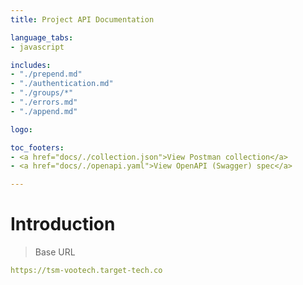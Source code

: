 ```yaml
---
title: Project API Documentation

language_tabs:
- javascript

includes:
- "./prepend.md"
- "./authentication.md"
- "./groups/*"
- "./errors.md"
- "./append.md"

logo: 

toc_footers:
- <a href="docs/./collection.json">View Postman collection</a>
- <a href="docs/./openapi.yaml">View OpenAPI (Swagger) spec</a>

---
```


# Introduction





<script src="https://cdn.jsdelivr.net/npm/lodash@4.17.10/lodash.min.js"></script>
<script>
    var baseUrl = "https://tsm-vootech.target-tech.co";
</script>
<script src="js/tryitout-2.7.6.js"></script>

> Base URL

```yaml
https://tsm-vootech.target-tech.co
```
